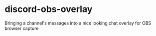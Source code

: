 # discord-obs-overlay
Bringing a channel's messages into a nice looking chat overlay for OBS browser capture
